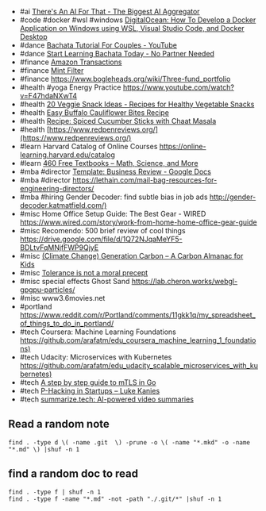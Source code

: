 - #ai [There's An AI For That - The Biggest AI Aggregator](https://theresanaiforthat.com/)
- #code #docker #wsl #windows [DigitalOcean: How To Develop a Docker Application on Windows using WSL, Visual Studio Code, and Docker Desktop](https://www.digitalocean.com/community/tutorials/how-to-develop-a-docker-application-on-windows-using-wsl-visual-studio-code-and-docker-desktop)
- #dance [Bachata Tutorial For Couples - YouTube](https://www.youtube.com/watch?v=2PyZywgrQOQ)
- #dance [Start Learning Bachata Today - No Partner Needed](https://www.bachatadanceacademyonline.com/solo-bachata-class-page?cid=c60961d4-4e3f-4cf4-865b-4deebb5baee7)
- #finance [Amazon Transactions](https://www.amazon.com/cpe/yourpayments/transactions)
- #finance [Mint Filter](https://mint.intuit.com/transaction.event#location:{"startDate":"02/01/2021","endDate":"01/01/2022","query":"category=:Melissa"})
- #finance https://www.bogleheads.org/wiki/Three-fund_portfolio
- #health #yoga Energy Practice <https://www.youtube.com/watch?v=F47hdaNXwT4>
- #health [20 Veggie Snack Ideas - Recipes for Healthy Vegetable Snacks](https://www.thekitchn.com/healthy-vegetable-snacks-233565)
- #health [Easy Buffalo Cauliflower Bites Recipe](https://www.thekitchn.com/easy-3-ingredient-buffalo-cauliflower-bites-261643)
- #health [Recipe: Spiced Cucumber Sticks with Chaat Masala](https://www.thekitchn.com/recipe-spiced-cucumber-with-chaat-masala-recipes-from-the-kitchn-201289)
- #health [https://www.redpenreviews.org/](https://www.redpenreviews.org/)
- #learn Harvard Catalog of Online Courses <https://online-learning.harvard.edu/catalog>
- #learn [460 Free Textbooks – Math, Science, and More](https://www.freecodecamp.org/news/free-textbooks-math-science-and-more-online-pdf-for-college-and-high-school/)
- #mba #director [Template: Business Review - Google Docs](https://docs.google.com/document/d/12kqcGYQzkHpY884viKGsh3zeBioYYlMeFJQYx-vFibE/edit#)
- #mba #director https://lethain.com/mail-bag-resources-for-engineering-directors/
- #mba #hiring Gender Decoder: find subtle bias in job ads <http://gender-decoder.katmatfield.com/)>
- #misc Home Office Setup Guide: The Best Gear - WIRED <https://www.wired.com/story/work-from-home-home-office-gear-guide>
- #misc Recomendo: 500 brief review of cool things <https://drive.google.com/file/d/1Q72NJqaMeYF5-BDLtvFqMNjfFWP9QjyE>
- #misc [(Climate Change) Generation Carbon – A Carbon Almanac for Kids](https://thecarbonalmanac.org/kids/)
- #misc [Tolerance is not a moral precept](https://extranewsfeed.com/tolerance-is-not-a-moral-precept-1af7007d6376)
- #misc special effects Ghost Sand <https://lab.cheron.works/webgl-gpgpu-particles/>
- #misc www3.6movies.net
- #portland https://www.reddit.com/r/Portland/comments/11gkk1q/my_spreadsheet_of_things_to_do_in_portland/
- #tech Coursera: Machine Learning Foundations <https://github.com/arafatm/edu_coursera_machine_learning_1_foundations)>
- #tech Udacity: Microservices with Kubernetes <https://github.com/arafatm/edu_udacity_scalable_microservices_with_kubernetes)>
- #tech [A step by step guide to mTLS in Go](https://venilnoronha.io/a-step-by-step-guide-to-mtls-in-go)
- #tech [P-Hacking in Startups – Luke Kanies](https://lukekanies.com/p-hacking-in-startups/)
- #tech [summarize.tech: AI-powered video summaries](https://www.summarize.tech/)

## Read a random note

```
find . -type d \( -name .git  \) -prune -o \( -name "*.mkd" -o -name "*.md" \) |shuf -n 1
```

## find a random doc to read

```
find . -type f | shuf -n 1
find . -type f -name "*.md" -not -path "./.git/*" |shuf -n 1
```
